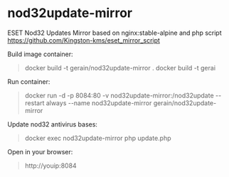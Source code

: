 # nod32update-mirror
ESET Nod32 Updates Mirror based on nginx:stable-alpine and php script https://github.com/Kingston-kms/eset_mirror_script


Build image container:
>docker build -t gerain/nod32update-mirror .
docker build -t gerai

Run container:
>docker run -d -p 8084:80 -v nod32update-mirror:/nod32update --restart always --name nod32update-mirror gerain/nod32update-mirror


Update nod32 antivirus bases:
>docker exec nod32update-mirror php update.php


Open in your browser:
>http://youip:8084
